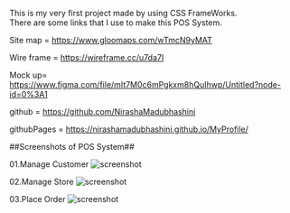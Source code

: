 
This is my very first project made by using CSS FrameWorks.<br>
There are some links that I use to make this POS System.

Site map = https://www.gloomaps.com/wTmcN9yMAT

Wire frame = https://wireframe.cc/u7da7I

Mock up= https://www.figma.com/file/mIt7M0c6mPgkxm8hQuIhwp/Untitled?node-id=0%3A1

github = https://github.com/NirashaMadubhashini

githubPages = https://nirashamadubhashini.github.io/MyProfile/

##Screenshots of POS System##


01.Manage Customer
![screenshot](assets/pictures/index.jpeg)

02.Manage Store
![screenshot](assets/pictures/aboutMe.jpeg)

03.Place Order
![screenshot](assets/pictures/skills.jpeg)





